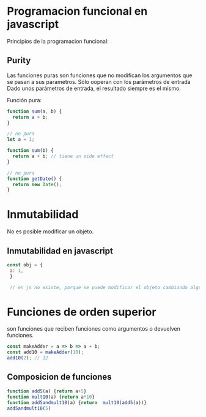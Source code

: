 # Programacion funcional en javascript

Principios de la programacion funcional:

## Purity 

Las funciones puras son funciones que no modifican los argumentos que se pasan a sus parametros.
Sólo ooperan con los parámetros de entrada
Dado unos parámetros de entrada, el resultado siempre es el mismo.
 
 Función pura: 

```javascript
function sum(a, b) {
  return a + b;
}
```

```javascript
// no pura
let a = 1;

function sum(b) {
  return a + b; // tiene un side effect
}
```

```javascript
// no pura
function getDate() {
  return new Date();
}
```

# Inmutabilidad

No es posible modificar un objeto.

## Inmutabilidad en javascript
 ```javascript
const obj = {
  a: 1,
  }

  // en js no existe, porque se puede modificar el objeto cambiando alguna propiedad
  ```

# Funciones de orden superior
son funciones que reciben funciones como argumentos o devuelven funciones.

```javascript
const makeAdder = a => b => a + b;
const add10 = makeAdder(10);
add10(2); // 12
```

## Composicion de funciones
```javascript
function add5(a) {return a+5}
function mult10(a) {return a*10}
function add5andmult10(a) {return  mult10(add5(a))}
add5andmult10(5)
```
